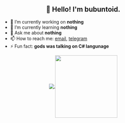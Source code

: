 <h2 align="center">👋 Hello! I'm bubuntoid.</h2>

- 🔭 I’m currently working on **nothing**
- 🌱 I’m currently learning **nothing**
- 💬 Ask me about **nothing**
- 📫 How to reach me: [email](mailto:bubuntoid@gmail.com), [telegram](https://t.me/bubuntoid)
- ⚡ Fun fact: **gods was talking on C# langunage**


<p align=center>
  <a href="https://github.com/anuraghazra/github-readme-stats" title="Go to Source">
    <img align="center" src="https://github-readme-stats.vercel.app/api?username=bubuntoid&show_icons=true&theme=vue-dark">
  </a>
  <a href="https://github.com/anuraghazra/github-readme-stats">
  <img align="center" height = 195 src="https://github-readme-stats.vercel.app/api/top-langs/?username=bubuntoid&theme=vue-dark" />
  </a>
</p>
